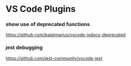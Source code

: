 # VS Code Plugins

### show use of deprecated functions

https://github.com/balajmarius/vscode-jsdocs-deprecated

### jest debugging
https://github.com/jest-community/vscode-jest
